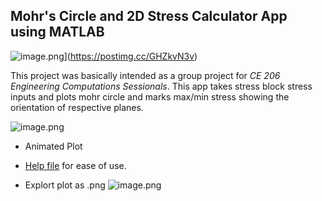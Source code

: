 ## Mohr's Circle and 2D Stress Calculator App using MATLAB

![image.png](https://i.postimg.cc/8zCtgQqX/image.png)](https://postimg.cc/GHZkvN3v)

This project was basically intended as a group project for *CE 206 Engineering Computations Sessionals*. 
This app takes stress block stress inputs and plots mohr circle and marks max/min stress showing the orientation of respective planes.

![image.png](https://i.postimg.cc/fywY7Ysq/image.png)

- Animated Plot
- [Help file](https://github.com/CapitalString/Matlab-Projects/blob/master/Mohr%20Circle/App/Help_File.pdf) for ease of use.

- Explort plot as .png
![image.png](https://i.postimg.cc/43Pf7c8x/image.png)

